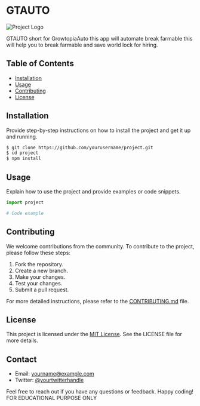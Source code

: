 # GTAUTO

![Project Logo](icon.ico)

GTAUTO short for GrowtopiaAuto this app will automate break farmable this will help you to break farmable and save world lock for hiring.

## Table of Contents

- [Installation](#installation)
- [Usage](#usage)
- [Contributing](#contributing)
- [License](#license)

## Installation

Provide step-by-step instructions on how to install the project and get it up and running.

```bash
$ git clone https://github.com/yourusername/project.git
$ cd project
$ npm install
```

## Usage

Explain how to use the project and provide examples or code snippets.

```python
import project

# Code example
```

## Contributing

We welcome contributions from the community. To contribute to the project, please follow these steps:

1. Fork the repository.
2. Create a new branch.
3. Make your changes.
4. Test your changes.
5. Submit a pull request.

For more detailed instructions, please refer to the [CONTRIBUTING.md](CONTRIBUTING.md) file.

## License

This project is licensed under the [MIT License](LICENSE). See the LICENSE file for more details.

## Contact

- Email: yourname@example.com
- Twitter: [@yourtwitterhandle](https://twitter.com/yourtwitterhandle)

Feel free to reach out if you have any questions or feedback. Happy coding!
FOR EDUCATIONAL PURPOSE ONLY
